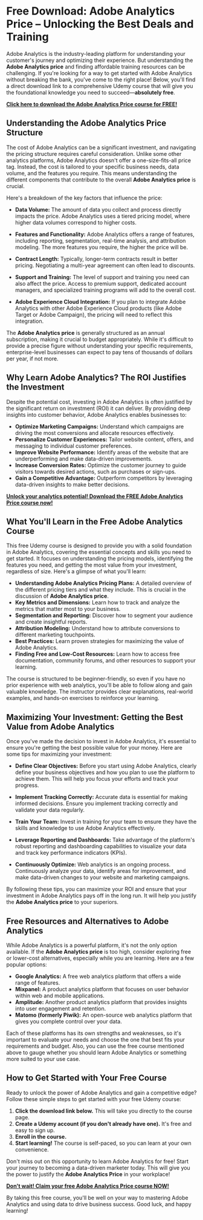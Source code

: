 # Free Download: Adobe Analytics Price – Unlocking the Best Deals and Training

Adobe Analytics is the industry-leading platform for understanding your customer's journey and optimizing their experience. But understanding the **Adobe Analytics price** and finding affordable training resources can be challenging. If you're looking for a way to get started with Adobe Analytics without breaking the bank, you've come to the right place! Below, you'll find a direct download link to a comprehensive Udemy course that will give you the foundational knowledge you need to succeed—**absolutely free**.

[**Click here to download the Adobe Analytics Price course for FREE!**](https://udemywork.com/adobe-analytics-price)

## Understanding the Adobe Analytics Price Structure

The cost of Adobe Analytics can be a significant investment, and navigating the pricing structure requires careful consideration. Unlike some other analytics platforms, Adobe Analytics doesn't offer a one-size-fits-all price tag. Instead, the cost is tailored to your specific business needs, data volume, and the features you require. This means understanding the different components that contribute to the overall **Adobe Analytics price** is crucial.

Here's a breakdown of the key factors that influence the price:

*   **Data Volume:** The amount of data you collect and process directly impacts the price. Adobe Analytics uses a tiered pricing model, where higher data volumes correspond to higher costs.

*   **Features and Functionality:** Adobe Analytics offers a range of features, including reporting, segmentation, real-time analysis, and attribution modeling. The more features you require, the higher the price will be.

*   **Contract Length:** Typically, longer-term contracts result in better pricing. Negotiating a multi-year agreement can often lead to discounts.

*   **Support and Training:** The level of support and training you need can also affect the price. Access to premium support, dedicated account managers, and specialized training programs will add to the overall cost.

*   **Adobe Experience Cloud Integration:** If you plan to integrate Adobe Analytics with other Adobe Experience Cloud products (like Adobe Target or Adobe Campaign), the pricing will need to reflect this integration.

The **Adobe Analytics price** is generally structured as an annual subscription, making it crucial to budget appropriately. While it's difficult to provide a precise figure without understanding your specific requirements, enterprise-level businesses can expect to pay tens of thousands of dollars per year, if not more.

## Why Learn Adobe Analytics? The ROI Justifies the Investment

Despite the potential cost, investing in Adobe Analytics is often justified by the significant return on investment (ROI) it can deliver. By providing deep insights into customer behavior, Adobe Analytics enables businesses to:

*   **Optimize Marketing Campaigns:** Understand which campaigns are driving the most conversions and allocate resources effectively.
*   **Personalize Customer Experiences:** Tailor website content, offers, and messaging to individual customer preferences.
*   **Improve Website Performance:** Identify areas of the website that are underperforming and make data-driven improvements.
*   **Increase Conversion Rates:** Optimize the customer journey to guide visitors towards desired actions, such as purchases or sign-ups.
*   **Gain a Competitive Advantage:** Outperform competitors by leveraging data-driven insights to make better decisions.

[**Unlock your analytics potential! Download the FREE Adobe Analytics Price course now!**](https://udemywork.com/adobe-analytics-price)

## What You'll Learn in the Free Adobe Analytics Course

This free Udemy course is designed to provide you with a solid foundation in Adobe Analytics, covering the essential concepts and skills you need to get started. It focuses on understanding the pricing models, identifying the features you need, and getting the most value from your investment, regardless of size. Here's a glimpse of what you'll learn:

*   **Understanding Adobe Analytics Pricing Plans:** A detailed overview of the different pricing tiers and what they include. This is crucial in the discussion of **Adobe Analytics price**.
*   **Key Metrics and Dimensions:** Learn how to track and analyze the metrics that matter most to your business.
*   **Segmentation and Reporting:** Discover how to segment your audience and create insightful reports.
*   **Attribution Modeling:** Understand how to attribute conversions to different marketing touchpoints.
*   **Best Practices:** Learn proven strategies for maximizing the value of Adobe Analytics.
*   **Finding Free and Low-Cost Resources:** Learn how to access free documentation, community forums, and other resources to support your learning.

The course is structured to be beginner-friendly, so even if you have no prior experience with web analytics, you'll be able to follow along and gain valuable knowledge. The instructor provides clear explanations, real-world examples, and hands-on exercises to reinforce your learning.

## Maximizing Your Investment: Getting the Best Value from Adobe Analytics

Once you've made the decision to invest in Adobe Analytics, it's essential to ensure you're getting the best possible value for your money. Here are some tips for maximizing your investment:

*   **Define Clear Objectives:** Before you start using Adobe Analytics, clearly define your business objectives and how you plan to use the platform to achieve them. This will help you focus your efforts and track your progress.

*   **Implement Tracking Correctly:** Accurate data is essential for making informed decisions. Ensure you implement tracking correctly and validate your data regularly.

*   **Train Your Team:** Invest in training for your team to ensure they have the skills and knowledge to use Adobe Analytics effectively.

*   **Leverage Reporting and Dashboards:** Take advantage of the platform's robust reporting and dashboarding capabilities to visualize your data and track key performance indicators (KPIs).

*   **Continuously Optimize:** Web analytics is an ongoing process. Continuously analyze your data, identify areas for improvement, and make data-driven changes to your website and marketing campaigns.

By following these tips, you can maximize your ROI and ensure that your investment in Adobe Analytics pays off in the long run. It will help you justify the **Adobe Analytics price** to your superiors.

## Free Resources and Alternatives to Adobe Analytics

While Adobe Analytics is a powerful platform, it's not the only option available. If the **Adobe Analytics price** is too high, consider exploring free or lower-cost alternatives, especially while you are learning. Here are a few popular options:

*   **Google Analytics:** A free web analytics platform that offers a wide range of features.
*   **Mixpanel:** A product analytics platform that focuses on user behavior within web and mobile applications.
*   **Amplitude:** Another product analytics platform that provides insights into user engagement and retention.
*   **Matomo (formerly Piwik):** An open-source web analytics platform that gives you complete control over your data.

Each of these platforms has its own strengths and weaknesses, so it's important to evaluate your needs and choose the one that best fits your requirements and budget. Also, you can use the free course mentioned above to gauge whether you should learn Adobe Analytics or something more suited to your use case.

## How to Get Started with Your Free Course

Ready to unlock the power of Adobe Analytics and gain a competitive edge? Follow these simple steps to get started with your free Udemy course:

1.  **Click the download link below.** This will take you directly to the course page.
2.  **Create a Udemy account (if you don't already have one).** It's free and easy to sign up.
3.  **Enroll in the course.**
4.  **Start learning!** The course is self-paced, so you can learn at your own convenience.

Don't miss out on this opportunity to learn Adobe Analytics for free! Start your journey to becoming a data-driven marketer today. This will give you the power to justify the **Adobe Analytics Price** in your workplace!

[**Don't wait! Claim your free Adobe Analytics Price course NOW!**](https://udemywork.com/adobe-analytics-price)

By taking this free course, you'll be well on your way to mastering Adobe Analytics and using data to drive business success. Good luck, and happy learning!
